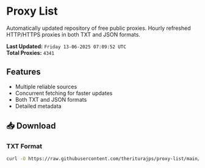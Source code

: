 # Proxy List

Automatically updated repository of free public proxies. Hourly refreshed HTTP/HTTPS proxies in both TXT and JSON formats.

**Last Updated:** `Friday 13-06-2025 07:09:52 UTC`  
**Total Proxies:** `4341`

## Features
- Multiple reliable sources
- Concurrent fetching for faster updates
- Both TXT and JSON formats
- Detailed metadata

## 📥 Download

### TXT Format
```bash
curl -O https://raw.githubusercontent.com/theriturajps/proxy-list/main/proxies.txt